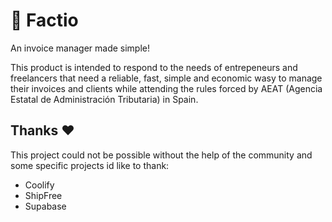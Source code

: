 # 📝 Factio

An invoice manager made simple!

This product is intended to respond to the needs of entrepeneurs and freelancers that need a reliable, fast, simple and economic wasy to manage their invoices and clients while attending the rules forced by AEAT (Agencia Estatal de Administración Tributaria) in Spain.

## Thanks ♥

This project could not be possible without the help of the community and some specific projects id like to thank:

- Coolify
- ShipFree
- Supabase
